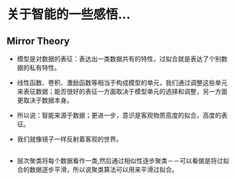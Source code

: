 # 关于智能的一些感悟...

## Mirror Theory

* 模型是对数据的表征：表达出一类数据共有的特性，过拟合就是表达了个别数据的私有特性。

* 线性函数、卷积、激励函数等相当于构成模型的单元，我们通过调整这些单元来表征数据；能否很好的表征一方面取决于模型单元的选择和调整，另一方面更取决于数据本身。

* 所以说：智能来源于数据；更进一步，意识是客观物质高度的拟合，高度的表征。

* 我们就像镜子一样反射着客观的世界。

## 

* 层次聚类将每个数据看作一类,然后通过相似性逐步聚类－－可以看做是将过拟合的数据逐步平滑，所以说聚类算法可以用来平滑过拟合。